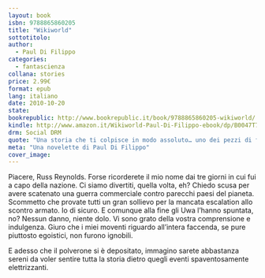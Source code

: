 ```yaml
---
layout: book
isbn: 9788865860205
title: "Wikiworld"
sottotitolo:
author:
  - Paul Di Filippo
categories:
  - fantascienza
collana: stories
price: 2.99€
format: epub
lang: italiano
date: 2010-10-20
state:
bookrepublic: http://www.bookrepublic.it/book/9788865860205-wikiworld/
kindle: http://www.amazon.it/Wikiworld-Paul-Di-Filippo-ebook/dp/B0047T7OZE/
drm: Social DRM
quote: "Una storia che ti colpisce in modo assoluto… uno dei pezzi di fiction più eccitante che abbia letto negli ultimi anni. (Cory Doctorow)"
meta: "Una novelette di Paul Di Filippo"
cover_image:
---
```

Piacere, Russ Reynolds. Forse ricorderete il mio nome dai tre giorni in cui fui a capo della nazione. Ci siamo divertiti, quella volta, eh? Chiedo scusa per avere scatenato una guerra commerciale contro parecchi paesi del pianeta. Scommetto che provate tutti un gran sollievo per la mancata escalation allo scontro armato. Io di sicuro. E comunque alla fine gli Uwa l’hanno spuntata, no? Nessun danno, niente dolo. Vi sono grato della vostra comprensione e indulgenza. Giuro che i miei moventi riguardo all’intera faccenda, se pure piuttosto egoistici, non furono ignobili.

E adesso che il polverone si è depositato, immagino sarete abbastanza sereni da voler sentire tutta la storia dietro quegli eventi spaventosamente elettrizzanti.